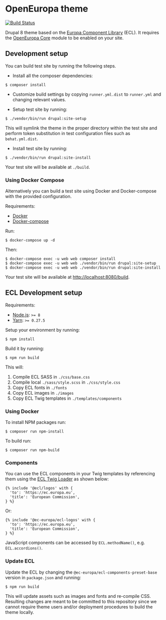 # OpenEuropa theme

[![Build Status](https://travis-ci.org/ec-europa/oe_theme.svg?branch=7-update-ecl)](https://travis-ci.org/ec-europa/oe_theme)

Drupal 8 theme based on the [Europa Component Library](https://github.com/ec-europa/europa-component-library) (ECL).
It requires the [OpenEuropa Core](https://github.com/ec-europa/oe_core) module to be enabled on your site.

## Development setup

You can build test site by running the following steps.

* Install all the composer dependencies:

```
$ composer install
```

* Customize build settings by copying `runner.yml.dist` to `runner.yml` and
changing relevant values.

* Setup test site by running:

```
$ ./vendor/bin/run drupal:site-setup
```

This will symlink the theme in the proper directory within the test site and
perform token substitution in test configuration files such as `behat.yml.dist`.

* Install test site by running:

```
$ ./vendor/bin/run drupal:site-install
```

Your test site will be available at `./build`.

### Using Docker Compose

Alternatively you can build a test site using Docker and Docker-compose with the provided configuration.

Requirements:

- [Docker](https://www.docker.com/get-docker)
- [Docker-compose](https://docs.docker.com/compose/)

Run:

```
$ docker-compose up -d
```

Then:

```
$ docker-compose exec -u web web composer install
$ docker-compose exec -u web web ./vendor/bin/run drupal:site-setup
$ docker-compose exec -u web web ./vendor/bin/run drupal:site-install
```

Your test site will be available at [http://localhost:8080/build](http://localhost:8080/build).


## ECL Development setup

Requirements:

- [Node.js](https://nodejs.org/en/): `>= 8`
- [Yarn](https://yarnpkg.com/en/): `>= 0.27.5`

Setup your environment by running:
 
```
$ npm install
```

Build it by running:

```
$ npm run build
```

This will:

1. Compile ECL SASS in `./css/base.css` 
2. Compile local `./sass/style.scss` in `./css/style.css`
3. Copy ECL fonts in `./fonts`
4. Copy ECL images in `./images`
5. Copy ECL Twig templates in `./templates/components`

### Using Docker

To install NPM packages run:

```
$ composer run npm-install
```

To build run:

```
$ composer run npm-build
```


### Components 

You can use the ECL components in your Twig templates by referencing them using the [ECL Twig Loader](https://github.com/ec-europa/ecl-twig-loader)
as shown below:

```twig
{% include '@ecl/logos' with {
  'to': 'https://ec.europa.eu',
  'title': 'European Commission',
} %}
```

Or:

```twig
{% include '@ec-europa/ecl-logos' with {
  'to': 'https://ec.europa.eu',
  'title': 'European Commission',
} %}
```

JavaScript components can be accessed by `ECL.methodName()`, e.g. `ECL.accordions()`.

### Update ECL

Update the ECL by changing the `@ec-europa/ecl-components-preset-base` version in `package.json` and running:

```
$ npm run build
```

This will update assets such as images and fonts and re-compile CSS.
Resulting changes are meant to be committed to this repository since we cannot require theme users
and/or deployment procedures to build the theme locally.
